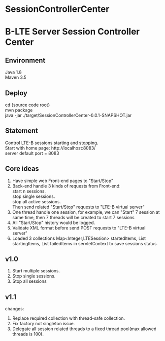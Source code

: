 # SessionControllerCenter
B-LTE Server
Session Controller Center
===========================

Environment
---
Java 1.8<br>
Maven 3.5<br>

Deploy
---
cd {source code root}<br>
mvn package<br>
java -jar ./target/SessionControllerCenter-0.0.1-SNAPSHOT.jar<br>


Statement
---
Control LTE-B sessions starting and stopping.<br>
Start with home page: http://localhost:8083/
<br>
server default port = 8083<br>

Core ideas
---
1. Have simple web Front-end pages to "Start/Stop"<br>
2. Back-end handle 3 kinds of requests from Front-end:<br>
    start n sessions.<br>
    stop single sessions.<br>
    stop all active sessions.<br>
   Then send related "Start/Stop" requests to "LTE-B virtual server"<br>
3. One thread handle one session, for example, we can "Start" 7 session at same time, then 7 threads will be created to start 7 sessions<br>
4. All "Start/Stop" history would be logged.<br>
5. Validate XML format before send POST requests to  "LTE-B virtual server"
6. Loaded 3 collections Map<Integer,LTESession> startedItems, List<LTESession> startingItems, List<LTESession> failedItems in servletContext to save sessions status<br>


v1.0
---
1. Start multiple sessions.<br>
2. Stop single sessions.<br>
3. Stop all sessions<br>


v1.1 
---
changes:<br>
 1. Replace required collection with thread-safe collection. <br>
 2. Fix factory not singleton issue. <br>
 3. Delegate all session related threads to a fixed thread pool(max allowed threads is 100).<br>
